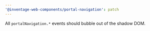 ```yaml
---
'@inventage-web-components/portal-navigation': patch
---
```


All `portalNavigation.*` events should bubble out of the shadow DOM.

